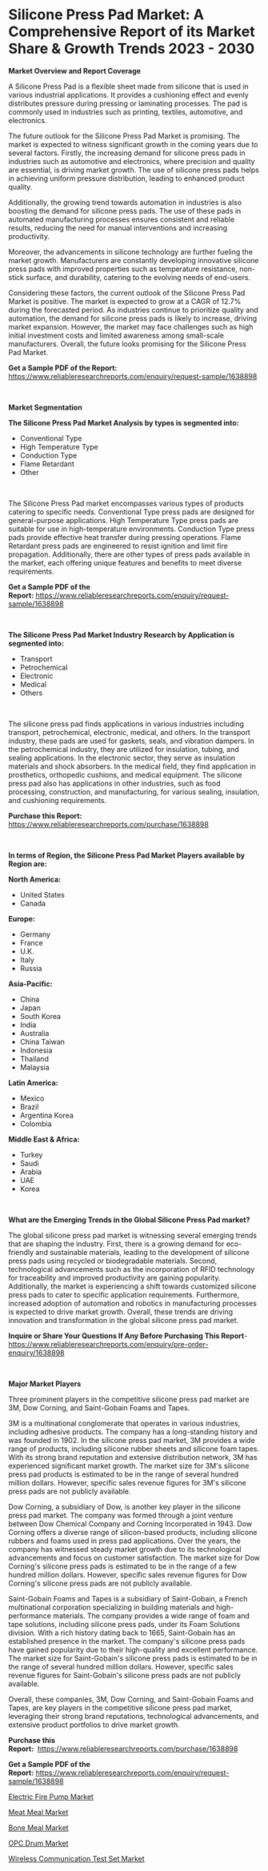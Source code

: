 <p><h1>Silicone Press Pad Market: A Comprehensive Report of its Market Share & Growth Trends 2023 - 2030</h1></p><p><strong>Market Overview and Report Coverage</strong></p>
<p><p>A Silicone Press Pad is a flexible sheet made from silicone that is used in various industrial applications. It provides a cushioning effect and evenly distributes pressure during pressing or laminating processes. The pad is commonly used in industries such as printing, textiles, automotive, and electronics.</p><p>The future outlook for the Silicone Press Pad Market is promising. The market is expected to witness significant growth in the coming years due to several factors. Firstly, the increasing demand for silicone press pads in industries such as automotive and electronics, where precision and quality are essential, is driving market growth. The use of silicone press pads helps in achieving uniform pressure distribution, leading to enhanced product quality.</p><p>Additionally, the growing trend towards automation in industries is also boosting the demand for silicone press pads. The use of these pads in automated manufacturing processes ensures consistent and reliable results, reducing the need for manual interventions and increasing productivity.</p><p>Moreover, the advancements in silicone technology are further fueling the market growth. Manufacturers are constantly developing innovative silicone press pads with improved properties such as temperature resistance, non-stick surface, and durability, catering to the evolving needs of end-users.</p><p>Considering these factors, the current outlook of the Silicone Press Pad Market is positive. The market is expected to grow at a CAGR of 12.7% during the forecasted period. As industries continue to prioritize quality and automation, the demand for silicone press pads is likely to increase, driving market expansion. However, the market may face challenges such as high initial investment costs and limited awareness among small-scale manufacturers. Overall, the future looks promising for the Silicone Press Pad Market.</p></p>
<p><strong>Get a Sample PDF of the Report:</strong> <a href="https://www.reliableresearchreports.com/enquiry/request-sample/1638898">https://www.reliableresearchreports.com/enquiry/request-sample/1638898</a></p>
<p>&nbsp;</p>
<p><strong>Market Segmentation</strong></p>
<p><strong>The Silicone Press Pad Market Analysis by types is segmented into:</strong></p>
<p><ul><li>Conventional Type</li><li>High Temperature Type</li><li>Conduction Type</li><li>Flame Retardant</li><li>Other</li></ul></p>
<p>&nbsp;</p>
<p><p>The Silicone Press Pad market encompasses various types of products catering to specific needs. Conventional Type press pads are designed for general-purpose applications. High Temperature Type press pads are suitable for use in high-temperature environments. Conduction Type press pads provide effective heat transfer during pressing operations. Flame Retardant press pads are engineered to resist ignition and limit fire propagation. Additionally, there are other types of press pads available in the market, each offering unique features and benefits to meet diverse requirements.</p></p>
<p><strong>Get a Sample PDF of the Report:</strong>&nbsp;<a href="https://www.reliableresearchreports.com/enquiry/request-sample/1638898">https://www.reliableresearchreports.com/enquiry/request-sample/1638898</a></p>
<p>&nbsp;</p>
<p><strong>The Silicone Press Pad Market Industry Research by Application is segmented into:</strong></p>
<p><ul><li>Transport</li><li>Petrochemical</li><li>Electronic</li><li>Medical</li><li>Others</li></ul></p>
<p>&nbsp;</p>
<p><p>The silicone press pad finds applications in various industries including transport, petrochemical, electronic, medical, and others. In the transport industry, these pads are used for gaskets, seals, and vibration dampers. In the petrochemical industry, they are utilized for insulation, tubing, and sealing applications. In the electronic sector, they serve as insulation materials and shock absorbers. In the medical field, they find application in prosthetics, orthopedic cushions, and medical equipment. The silicone press pad also has applications in other industries, such as food processing, construction, and manufacturing, for various sealing, insulation, and cushioning requirements.</p></p>
<p><strong>Purchase this Report:</strong>&nbsp; <a href="https://www.reliableresearchreports.com/purchase/1638898">https://www.reliableresearchreports.com/purchase/1638898</a></p>
<p>&nbsp;</p>
<p><strong>In terms of Region, the Silicone Press Pad Market Players available by Region are:</strong></p>
<p>
    <p> <strong> North America: </strong>
        <ul>
            <li>United States</li>
            <li>Canada</li>
        </ul>
        </p> 
    <p> <strong> Europe: </strong>
        <ul>
            <li>Germany</li>
            <li>France</li>
            <li>U.K.</li>
            <li>Italy</li>
            <li>Russia</li>
        </ul>
        </p> 
    <p> <strong> Asia-Pacific: </strong>
        <ul>
            <li>China</li>
            <li>Japan</li>
            <li>South Korea</li>
            <li>India</li>
            <li>Australia</li>
            <li>China Taiwan</li>
            <li>Indonesia</li>
            <li>Thailand</li>
            <li>Malaysia</li>
        </ul>
        </p> 
    <p> <strong> Latin America: </strong>
        <ul>
            <li>Mexico</li>
            <li>Brazil</li>
            <li>Argentina Korea</li>
            <li>Colombia</li>
        </ul>
        </p> 
    <p> <strong> Middle East & Africa: </strong>
        <ul>
            <li>Turkey</li>
            <li>Saudi</li>
            <li>Arabia</li>
            <li>UAE</li>
            <li>Korea</li>
        </ul>
    </p>
    </p>
<p>&nbsp;</p>
<p><strong>What are the Emerging Trends in the Global Silicone Press Pad market?</strong></p>
<p><p>The global silicone press pad market is witnessing several emerging trends that are shaping the industry. First, there is a growing demand for eco-friendly and sustainable materials, leading to the development of silicone press pads using recycled or biodegradable materials. Second, technological advancements such as the incorporation of RFID technology for traceability and improved productivity are gaining popularity. Additionally, the market is experiencing a shift towards customized silicone press pads to cater to specific application requirements. Furthermore, increased adoption of automation and robotics in manufacturing processes is expected to drive market growth. Overall, these trends are driving innovation and transformation in the global silicone press pad market.</p></p>
<p><strong>Inquire or Share Your Questions If Any Before Purchasing This Report</strong>- <a href="https://www.reliableresearchreports.com/enquiry/pre-order-enquiry/1638898">https://www.reliableresearchreports.com/enquiry/pre-order-enquiry/1638898</a></p>
<p>&nbsp;</p>
<p><strong>Major Market Players</strong></p>
<p><p>Three prominent players in the competitive silicone press pad market are 3M, Dow Corning, and Saint-Gobain Foams and Tapes. </p><p>3M is a multinational conglomerate that operates in various industries, including adhesive products. The company has a long-standing history and was founded in 1902. In the silicone press pad market, 3M provides a wide range of products, including silicone rubber sheets and silicone foam tapes. With its strong brand reputation and extensive distribution network, 3M has experienced significant market growth. The market size for 3M's silicone press pad products is estimated to be in the range of several hundred million dollars. However, specific sales revenue figures for 3M's silicone press pads are not publicly available.</p><p>Dow Corning, a subsidiary of Dow, is another key player in the silicone press pad market. The company was formed through a joint venture between Dow Chemical Company and Corning Incorporated in 1943. Dow Corning offers a diverse range of silicon-based products, including silicone rubbers and foams used in press pad applications. Over the years, the company has witnessed steady market growth due to its technological advancements and focus on customer satisfaction. The market size for Dow Corning's silicone press pads is estimated to be in the range of a few hundred million dollars. However, specific sales revenue figures for Dow Corning's silicone press pads are not publicly available.</p><p>Saint-Gobain Foams and Tapes is a subsidiary of Saint-Gobain, a French multinational corporation specializing in building materials and high-performance materials. The company provides a wide range of foam and tape solutions, including silicone press pads, under its Foam Solutions division. With a rich history dating back to 1665, Saint-Gobain has an established presence in the market. The company's silicone press pads have gained popularity due to their high-quality and excellent performance. The market size for Saint-Gobain's silicone press pads is estimated to be in the range of several hundred million dollars. However, specific sales revenue figures for Saint-Gobain's silicone press pads are not publicly available.</p><p>Overall, these companies, 3M, Dow Corning, and Saint-Gobain Foams and Tapes, are key players in the competitive silicone press pad market, leveraging their strong brand reputations, technological advancements, and extensive product portfolios to drive market growth.</p></p>
<p><strong>Purchase this Report:</strong>&nbsp;&nbsp;<a href="https://www.reliableresearchreports.com/purchase/1638898">https://www.reliableresearchreports.com/purchase/1638898</a></p>
<p></p>
<p><strong>Get a Sample PDF of the Report:</strong>&nbsp;<a href="https://www.reliableresearchreports.com/enquiry/request-sample/1638898">https://www.reliableresearchreports.com/enquiry/request-sample/1638898</a></p>
<p><p><a href="https://medium.com/@albertakoss2023/electric-fire-pump-market-size-cagr-trends-2024-2030-b65c91912165">Electric Fire Pump Market</a></p><p><a href="https://github.com/merzlyukov93/Market-Research-Report-List-1/blob/main/meat-meal-market.md">Meat Meal Market</a></p><p><a href="https://github.com/sofyaavrova/Market-Research-Report-List-1/blob/main/bone-meal-market.md">Bone Meal Market</a></p><p><a href="https://medium.com/@austynlemke1988/opc-drum-market-trends-and-market-analysis-forecasted-for-period-2023-2030-6ee5e21a9462">OPC Drum Market</a></p><p><a href="https://medium.com/@dessiefadel/decoding-wireless-communication-test-set-market-metrics-market-share-trends-and-growth-patterns-f1ee2df03469">Wireless Communication Test Set Market</a></p></p>